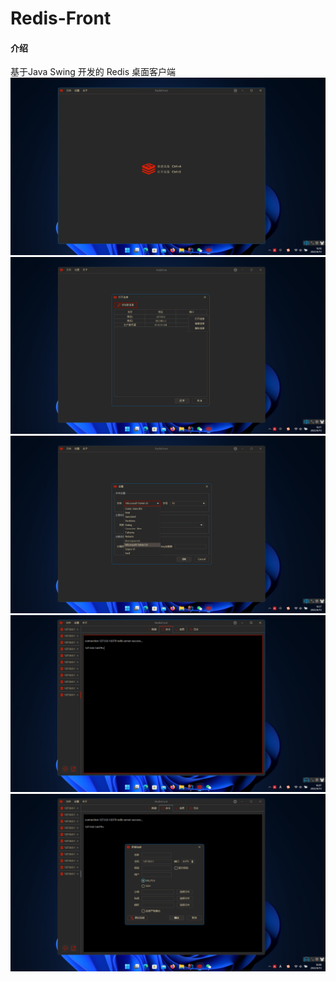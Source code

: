 # Redis-Front

#### 介绍
基于Java Swing 开发的 Redis 桌面客户端
<img src="screen/img_4.png">
<img src="screen/img_2.png">
<img src="screen/img_3.png">
<img src="screen/img.png">
<img src="screen/img_1.png">

